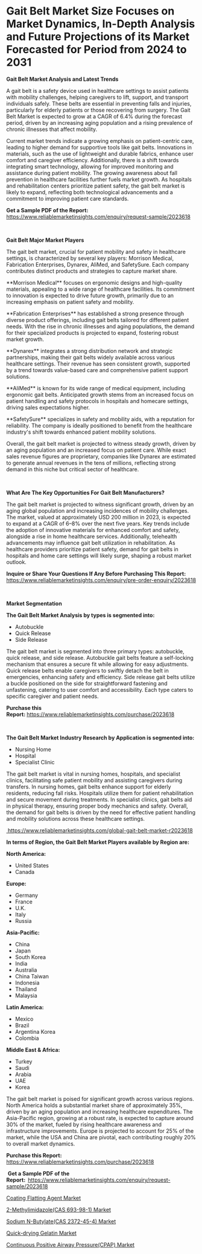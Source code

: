 <p><h1>Gait Belt Market Size Focuses on Market Dynamics, In-Depth Analysis and Future Projections of its Market Forecasted for Period from 2024 to 2031</h1></p><p><strong>Gait Belt Market Analysis and Latest Trends</strong></p>
<p><p>A gait belt is a safety device used in healthcare settings to assist patients with mobility challenges, helping caregivers to lift, support, and transport individuals safely. These belts are essential in preventing falls and injuries, particularly for elderly patients or those recovering from surgery. The Gait Belt Market is expected to grow at a CAGR of 6.4% during the forecast period, driven by an increasing aging population and a rising prevalence of chronic illnesses that affect mobility.</p><p>Current market trends indicate a growing emphasis on patient-centric care, leading to higher demand for supportive tools like gait belts. Innovations in materials, such as the use of lightweight and durable fabrics, enhance user comfort and caregiver efficiency. Additionally, there is a shift towards integrating smart technology, allowing for improved monitoring and assistance during patient mobility. The growing awareness about fall prevention in healthcare facilities further fuels market growth. As hospitals and rehabilitation centers prioritize patient safety, the gait belt market is likely to expand, reflecting both technological advancements and a commitment to improving patient care standards.</p></p>
<p><strong>Get a Sample PDF of the Report:&nbsp;</strong> <a href="https://www.reliablemarketinsights.com/enquiry/request-sample/2023618?utm_campaign=1593&utm_medium=2&utm_source=Github&utm_content=ia&utm_term=30102024&utm_id=gait-belt">https://www.reliablemarketinsights.com/enquiry/request-sample/2023618</a></p>
<p>&nbsp;</p>
<p><strong>Gait Belt Major Market Players</strong></p>
<p><p>The gait belt market, crucial for patient mobility and safety in healthcare settings, is characterized by several key players: Morrison Medical, Fabrication Enterprises, Dynarex, AliMed, and SafetySure. Each company contributes distinct products and strategies to capture market share.</p><p>**Morrison Medical** focuses on ergonomic designs and high-quality materials, appealing to a wide range of healthcare facilities. Its commitment to innovation is expected to drive future growth, primarily due to an increasing emphasis on patient safety and mobility.</p><p>**Fabrication Enterprises** has established a strong presence through diverse product offerings, including gait belts tailored for different patient needs. With the rise in chronic illnesses and aging populations, the demand for their specialized products is projected to expand, fostering robust market growth.</p><p>**Dynarex** integrates a strong distribution network and strategic partnerships, making their gait belts widely available across various healthcare settings. Their revenue has seen consistent growth, supported by a trend towards value-based care and comprehensive patient support solutions.</p><p>**AliMed** is known for its wide range of medical equipment, including ergonomic gait belts. Anticipated growth stems from an increased focus on patient handling and safety protocols in hospitals and homecare settings, driving sales expectations higher.</p><p>**SafetySure** specializes in safety and mobility aids, with a reputation for reliability. The company is ideally positioned to benefit from the healthcare industry's shift towards enhanced patient mobility solutions.</p><p>Overall, the gait belt market is projected to witness steady growth, driven by an aging population and an increased focus on patient care. While exact sales revenue figures are proprietary, companies like Dynarex are estimated to generate annual revenues in the tens of millions, reflecting strong demand in this niche but critical sector of healthcare.</p></p>
<p>&nbsp;</p>
<p><strong>What Are The Key Opportunities For Gait Belt Manufacturers?</strong></p>
<p><p>The gait belt market is projected to witness significant growth, driven by an aging global population and increasing incidences of mobility challenges. The market, valued at approximately USD 200 million in 2023, is expected to expand at a CAGR of 6–8% over the next five years. Key trends include the adoption of innovative materials for enhanced comfort and safety, alongside a rise in home healthcare services. Additionally, telehealth advancements may influence gait belt utilization in rehabilitation. As healthcare providers prioritize patient safety, demand for gait belts in hospitals and home care settings will likely surge, shaping a robust market outlook.</p></p>
<p><strong>Inquire or Share Your Questions If Any Before Purchasing This Report:</strong> <a href="https://www.reliablemarketinsights.com/enquiry/pre-order-enquiry/2023618?utm_campaign=1593&utm_medium=2&utm_source=Github&utm_content=ia&utm_term=30102024&utm_id=gait-belt">https://www.reliablemarketinsights.com/enquiry/pre-order-enquiry/2023618</a></p>
<p>&nbsp;</p>
<p><strong>Market Segmentation</strong></p>
<p><strong>The Gait Belt Market Analysis by types is segmented into:</strong></p>
<p><ul><li>Autobuckle</li><li>Quick Release</li><li>Side Release</li></ul></p>
<p><p>The gait belt market is segmented into three primary types: autobuckle, quick release, and side release. Autobuckle gait belts feature a self-locking mechanism that ensures a secure fit while allowing for easy adjustments. Quick release belts enable caregivers to swiftly detach the belt in emergencies, enhancing safety and efficiency. Side release gait belts utilize a buckle positioned on the side for straightforward fastening and unfastening, catering to user comfort and accessibility. Each type caters to specific caregiver and patient needs.</p></p>
<p><strong>Purchase this Report:&nbsp;</strong><a href="https://www.reliablemarketinsights.com/purchase/2023618?utm_campaign=1593&utm_medium=2&utm_source=Github&utm_content=ia&utm_term=30102024&utm_id=gait-belt">https://www.reliablemarketinsights.com/purchase/2023618</a></p>
<p>&nbsp;</p>
<p><strong>The Gait Belt Market Industry Research by Application is segmented into:</strong></p>
<p><ul><li>Nursing Home</li><li>Hospital</li><li>Specialist Clinic</li></ul></p>
<p><p>The gait belt market is vital in nursing homes, hospitals, and specialist clinics, facilitating safe patient mobility and assisting caregivers during transfers. In nursing homes, gait belts enhance support for elderly residents, reducing fall risks. Hospitals utilize them for patient rehabilitation and secure movement during treatments. In specialist clinics, gait belts aid in physical therapy, ensuring proper body mechanics and safety. Overall, the demand for gait belts is driven by the need for effective patient handling and mobility solutions across these healthcare settings.</p></p>
<p><a href="https://www.reliablemarketinsights.com/global-gait-belt-market-r2023618?utm_campaign=1593&utm_medium=2&utm_source=Github&utm_content=ia&utm_term=30102024&utm_id=gait-belt">&nbsp;https://www.reliablemarketinsights.com/global-gait-belt-market-r2023618</a></p>
<p><strong>In terms of Region, the Gait Belt Market Players available by Region are:</strong></p>
<p>
    <p> <strong> North America: </strong>
        <ul>
            <li>United States</li>
            <li>Canada</li>
        </ul>
        </p> 
    <p> <strong> Europe: </strong>
        <ul>
            <li>Germany</li>
            <li>France</li>
            <li>U.K.</li>
            <li>Italy</li>
            <li>Russia</li>
        </ul>
        </p> 
    <p> <strong> Asia-Pacific: </strong>
        <ul>
            <li>China</li>
            <li>Japan</li>
            <li>South Korea</li>
            <li>India</li>
            <li>Australia</li>
            <li>China Taiwan</li>
            <li>Indonesia</li>
            <li>Thailand</li>
            <li>Malaysia</li>
        </ul>
        </p> 
    <p> <strong> Latin America: </strong>
        <ul>
            <li>Mexico</li>
            <li>Brazil</li>
            <li>Argentina Korea</li>
            <li>Colombia</li>
        </ul>
        </p> 
    <p> <strong> Middle East & Africa: </strong>
        <ul>
            <li>Turkey</li>
            <li>Saudi</li>
            <li>Arabia</li>
            <li>UAE</li>
            <li>Korea</li>
        </ul>
    </p>
    </p>
<p><p>The gait belt market is poised for significant growth across various regions. North America holds a substantial market share of approximately 35%, driven by an aging population and increasing healthcare expenditures. The Asia-Pacific region, growing at a robust rate, is expected to capture around 30% of the market, fueled by rising healthcare awareness and infrastructure improvements. Europe is projected to account for 25% of the market, while the USA and China are pivotal, each contributing roughly 20% to overall market dynamics.</p></p>
<p><strong>Purchase this Report: </strong><a href="https://www.reliablemarketinsights.com/purchase/2023618?utm_campaign=1593&utm_medium=2&utm_source=Github&utm_content=ia&utm_term=30102024&utm_id=gait-belt">https://www.reliablemarketinsights.com/purchase/2023618</a></p>
<p>&nbsp;<strong>Get a Sample PDF of the Report:&nbsp;&nbsp;</strong><a href="https://www.reliablemarketinsights.com/enquiry/request-sample/2023618?utm_campaign=1593&utm_medium=2&utm_source=Github&utm_content=ia&utm_term=30102024&utm_id=gait-belt">https://www.reliablemarketinsights.com/enquiry/request-sample/2023618</a></p>
<p><strong></strong></p>
<p><p><a href="https://www.linkedin.com/pulse/coating-flatting-agent-market-share-analysis-growth-qy1ic?utm_campaign=1593&utm_medium=2&utm_source=Github&utm_content=ia&utm_term=30102024&utm_id=gait-belt">Coating Flatting Agent Market</a></p><p><a href="https://www.linkedin.com/pulse/2-methylimidazolecas-693-98-1-market-trends-focusing-insight-wfx6e?utm_campaign=1593&utm_medium=2&utm_source=Github&utm_content=ia&utm_term=30102024&utm_id=gait-belt">2-Methylimidazole(CAS 693-98-1) Market</a></p><p><a href="https://www.linkedin.com/pulse/sodium-n-butylatecas-2372-45-4-spectrum-usage-patterns-sector-cazse?utm_campaign=1593&utm_medium=2&utm_source=Github&utm_content=ia&utm_term=30102024&utm_id=gait-belt">Sodium N-Butylate(CAS 2372-45-4) Market</a></p><p><a href="https://www.linkedin.com/pulse/quick-drying-gelatin-market-shifts-strategic-analysis-xhtuc?utm_campaign=1593&utm_medium=2&utm_source=Github&utm_content=ia&utm_term=30102024&utm_id=gait-belt">Quick-drying Gelatin Market</a></p><p><a href="https://www.linkedin.com/pulse/disruption-innovation-continuous-positive-airway-pressurecpap-0ogyf?utm_campaign=1593&utm_medium=2&utm_source=Github&utm_content=ia&utm_term=30102024&utm_id=gait-belt">Continuous Positive Airway Pressure(CPAP) Market</a></p></p>
